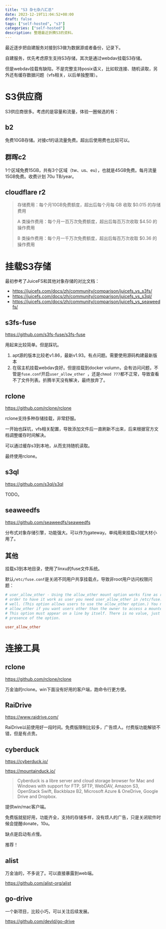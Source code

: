 ```yaml
---
title: "S3 杂七杂八汇总"
date: 2023-12-19T11:04:52+08:00
draft: false
tags: ["self-hosted", "s3"]
categories: ["self-hosted"]
description: 整理最近折腾S3的资料。
---
```


最近逐步把自建服务对接到S3做为数据源或者备份，记录下。

自建服务，优先考虑原生支持S3存储，其次是通过webdav挂载S3存储。

但是webdav挂载有缺陷，不是完整支持posix语义，比如软连接、随机读取，另外还有缓存数据问题（vfs相关，以后单独整理）。


# S3供应商

S3供应商很多。考虑的是容量和流量，体验一圈候选的有：

## b2

免费10GB存储。对接cf的话流量免费。超出后使用费也比较可以。

## 群晖c2

1个区域免费15GB，共有3个区域（tw、us、eu），也就是45GB免费。每月流量15GB免费。收费计划 70u TB/year。

## cloudflare r2


>存储费用：每个月10GB免费额度，超出后每个月每 GB 收取 $0.015 的存储费用
>
>A 类操作费用：每个月一百万次免费额度，超出后每百万次收取 $4.50 的操作费用
>
>B 类操作费用：每个月一千万次免费额度，超出后每百万次收取 $0.36 的操作费用 



# 挂载S3存储

最初参考了JuiceFS和其他对象存储的对比文档：
- https://juicefs.com/docs/zh/community/comparison/juicefs_vs_s3fs/
- https://juicefs.com/docs/zh/community/comparison/juicefs_vs_s3ql/
- https://juicefs.com/docs/zh/community/comparison/juicefs_vs_seaweedfs/

## s3fs-fuse

https://github.com/s3fs-fuse/s3fs-fuse

用起来比较简单。但是踩坑。

1. apt源的版本比较老v1.86，最新v1.93。有点问题。需要使用源码构建最新版本
2. 在宿主机挂载webdav良好。但是挂载到docker volumn，会有访问问题，不管是`fuse.conf`开启`user_allow_other `，还是`chmod 777`都不正常，导致查看不了文件列表。折腾半天没有解决，最终放弃了。

## rclone 

https://github.com/rclone/rclone

rclone支持多种存储挂载，非常舒服。

一开始也踩坑，vfs相关配置，导致添加文件后一直刷新不出来，后来根据官方文档调整缓存时间解决。

可以通过缓存s3到本地，从而支持随机读取。

最终使用rclone。

## s3ql

https://github.com/s3ql/s3ql

TODO。

## seaweedfs

https://github.com/seaweedfs/seaweedfs

分布式对象存储引擎，功能强大。可以作为gateway。单纯用来挂载s3就大材小用了。

## 其他

挂载s3到本地目录，使用了linxu的fuse文件系统。

默认`/etc/fuse.conf`是关闭不同用户共享挂载点，导致非root用户访问权限问题：

```conf
# user_allow_other - Using the allow_other mount option works fine as root, in
# order to have it work as user you need user_allow_other in /etc/fuse.conf as
# well. (This option allows users to use the allow_other option.) You need
# allow_other if you want users other than the owner to access a mounted fuse.
# This option must appear on a line by itself. There is no value, just the
# presence of the option.

user_allow_other

```

# 连接工具

## rclone

https://github.com/rclone/rclone

万金油的rclone。win下面没有好用的客户端，跑命令行更方便。

## RaiDrive

https://www.raidrive.com/

RaiDrive以前使用好一段时间。免费版限制比较多，广告烦人。付费版功能解锁不错，但是有点贵。

## cyberduck

https://cyberduck.io/

https://mountainduck.io/

>Cyberduck is a libre server and cloud storage browser for Mac and Windows with support for FTP, SFTP, WebDAV, Amazon S3, OpenStack Swift, Backblaze B2, Microsoft Azure & OneDrive, Google Drive and Dropbox.

提供win/mac客户端。

免费版就挺好用，功能齐全，支持的存储多样，没有烦人的广告，只是关闭软件时候会提醒donate，10u。

缺点是启动有点慢。

推荐！

## alist

万金油的，不多说了。可以直接暴露到web端。

https://github.com/alist-org/alist


## go-drive

一个新项目，比较小巧，可以关注后续发展。

https://github.com/devld/go-drive


